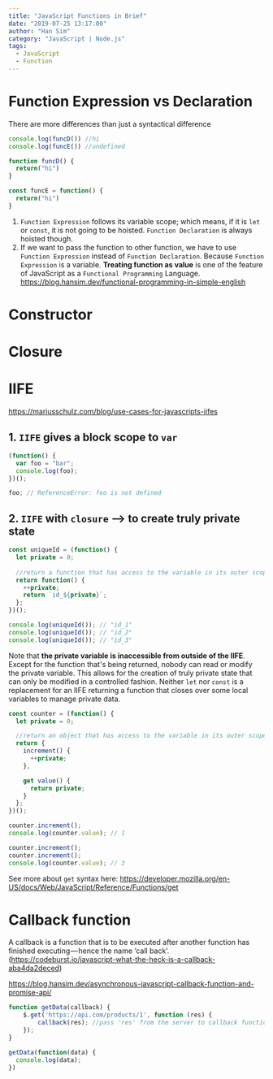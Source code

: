 ```yaml
---
title: "JavaScript Functions in Brief"
date: "2019-07-25 13:17:00"
author: "Han Sim"
category: "JavaScript | Node.js"
tags:
  - JavaScript
  - Function
---
```


# Function Expression vs Declaration

There are more differences than just a syntactical difference

```JavaScript
console.log(funcD()) //hi
console.log(funcE()) //undefined

function funcD() {
  return("hi")
}

const funcE = function() {
  return("hi")
}
```

1. `Function Expression` follows its variable scope; which means, if it is `let` or `const`, it is not going to be hoisted. `Function Declaration` is always hoisted though.
2. If we want to pass the function to other function, we have to use `Function Expression` instead of `Function Declaration`. Because `Function Expression` is a variable. **Treating function as value** is one of the feature of JavaScript as a `Functional Programming` Language. https://blog.hansim.dev/functional-programming-in-simple-english

# Constructor

# Closure


# IIFE

https://mariusschulz.com/blog/use-cases-for-javascripts-iifes

## 1. `IIFE` gives a block scope to `var`

```JavaScript
(function() {
  var foo = "bar";
  console.log(foo);
})();

foo; // ReferenceError: foo is not defined
```

## 2. `IIFE` with `closure` --> to create truly private state

```JavaScript
const uniqueId = (function() {
  let private = 0;
  
  //return a function that has access to the variable in its outer scope
  return function() {
    ++private;
    return `id_${private}`;
  };
})();

console.log(uniqueId()); // "id_1"
console.log(uniqueId()); // "id_2"
console.log(uniqueId()); // "id_3"
```

Note that **the private variable is inaccessible from outside of the IIFE**. Except for the function that's being returned, nobody can read or modify the private variable. This allows for the creation of truly private state that can only be modified in a controlled fashion. Neither `let` nor `const` is a replacement for an IIFE returning a function that closes over some local variables to manage private data.

```JavaScript
const counter = (function() {
  let private = 0;

  //return an object that has access to the variable in its outer scope
  return {
    increment() {
      ++private;
    },

    get value() {
      return private;
    }
  };
})();

counter.increment();
console.log(counter.value); // 1

counter.increment();
counter.increment();
console.log(counter.value); // 3
```

See more about `get` syntax here: https://developer.mozilla.org/en-US/docs/Web/JavaScript/Reference/Functions/get

# Callback function

A callback is a function that is to be executed after another function has finished executing — hence the name ‘call back’. (https://codeburst.io/javascript-what-the-heck-is-a-callback-aba4da2deced)

https://blog.hansim.dev/asynchronous-javascript-callback-function-and-promise-api/

```JavaScript
function getData(callback) {
	$.get('https://api.com/products/1', function (res) {
		callback(res); //pass 'res' from the server to callback function
	});
}

getData(function(data) {
  console.log(data);
})
```

